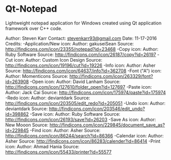 # Qt-Notepad

Lightweight notepad application for Windows created using Qt application framework over C++ code.

Author: Steven Karr
Contact: stevenkarr93@gmail.com
Date: 11-17-2016
Credits:
-Application/New icon:
	Author: gakuseiSean
	Source: http://findicons.com/icon/23355/notepad?id=23468
-Copy icon:
	Author: Ruby Software
	Source: http://findicons.com/icon/26187/copy?id=26197
-Cut icon:
	Author: Custom Icon Design
	Source: http://findicons.com/icon/19196/cut?id=19226
-Info icon:
	Author: Asher
	Source: http://findicons.com/icon/64637/info?id=362708
-Font ("A") icon:
	Author: Momenticons
	Source: http://findicons.com/icon/263329/font?id=263908
-Open icon:
	Author: David Lanham
	Source: http://findicons.com/icon/127610/folder_open?id=127697
-Paste icon:
	Author: Jack Cai
	Source: http://findicons.com/icon/175974/paste?id=175974
-Redo icon:
	Author: deviantdark
	Source: http://findicons.com/icon/203505/edit_redo?id=205051
-Undo icon:
	Author: deviantdark
	Source: http://findicons.com/icon/203546/edit_undo?id=398862
-Save icon:
	Author: Ruby Software
	Source: http://findicons.com/icon/26193/save?id=26203
-Save As icon:
	Author: New Mooon
	Source: http://findicons.com/icon/229845/document_save_as?id=229845
-Find icon:
	Author: Asher
	Source: http://findicons.com/icon/86244/search?id=86366
-Calendar icon:
	Author: Asher
	Source: http://findicons.com/icon/86283/calender?id=86414
-Print icon:
	Author: Ahmad Hania
	Source: http://findicons.com/icon/55433/printer?id=55577